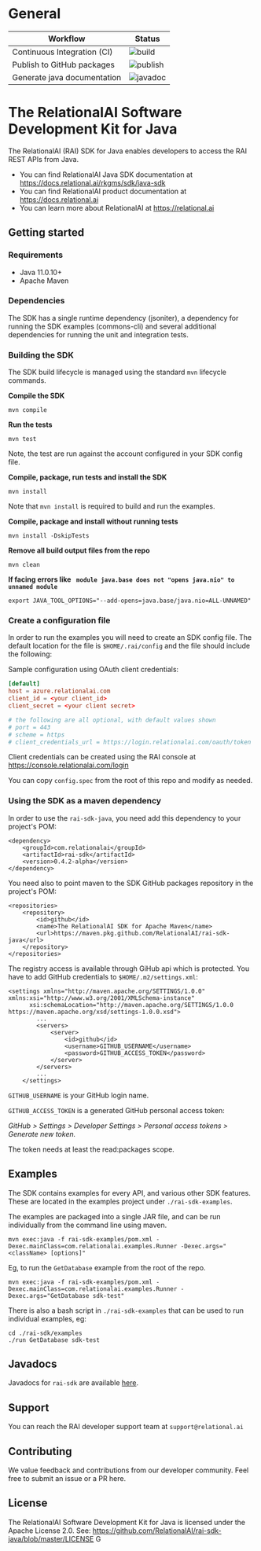 # General

| Workflow | Status |
| --------------------------- | ---------------------------------------------------------------------- |
| Continuous Integration (CI) | ![build](https://github.com/RelationalAI/rai-sdk-java/actions/workflows/maven-build.yaml/badge.svg) |
| Publish to GitHub packages  | ![publish](https://github.com/RelationalAI/rai-sdk-java/actions/workflows/maven-publish.yaml/badge.svg) |
| Generate java documentation | ![javadoc](https://github.com/RelationalAI/rai-sdk-java/actions/workflows/maven-javadoc.yaml/badge.svg) |


# The RelationalAI Software Development Kit for Java

The RelationalAI (RAI) SDK for Java enables developers to access the RAI REST
APIs from Java.

* You can find RelationalAI Java SDK documentation at <https://docs.relational.ai/rkgms/sdk/java-sdk>
* You can find RelationalAI product documentation at <https://docs.relational.ai>
* You can learn more about RelationalAI at <https://relational.ai>

## Getting started

### Requirements

* Java 11.0.10+
* Apache Maven

### Dependencies

The SDK has a single runtime dependency (jsoniter), a dependency for
running the SDK examples (commons-cli) and several additional dependencies
for running the unit and integration tests.

### Building the SDK

The SDK build lifecycle is managed using the standard `mvn` lifecycle commands.

**Compile the SDK**

    mvn compile

**Run the tests**

    mvn test
    
Note, the test are run against the account configured in your SDK config file.

**Compile, package, run tests and install the SDK**

    mvn install

Note that `mvn install` is required to build and run the examples.

**Compile, package and install without running tests**

    mvn install -DskipTests

**Remove all build output files from the repo**

    mvn clean

**If facing errors like ` module java.base does not "opens java.nio" to unnamed module`**

    export JAVA_TOOL_OPTIONS="--add-opens=java.base/java.nio=ALL-UNNAMED"

### Create a configuration file

In order to run the examples you will need to create an SDK config file.
The default location for the file is `$HOME/.rai/config` and the file should
include the following:

Sample configuration using OAuth client credentials:

```conf
[default]
host = azure.relationalai.com
client_id = <your client_id>
client_secret = <your client secret>

# the following are all optional, with default values shown
# port = 443
# scheme = https
# client_credentials_url = https://login.relationalai.com/oauth/token
```

Client credentials can be created using the RAI console at
https://console.relationalai.com/login

You can copy `config.spec` from the root of this repo and modify as needed.

### Using the SDK as a maven dependency

In order to use the `rai-sdk-java`, you need add this dependency to your project's POM:

    <dependency>
        <groupId>com.relationalai</groupId>
        <artifactId>rai-sdk</artifactId>
        <version>0.4.2-alpha</version>
    </dependency>

You need also to point maven to the SDK GitHub packages repository in the project's POM:

    <repositories>
        <repository>
            <id>github</id>
            <name>The RelationalAI SDK for Apache Maven</name>
            <url>https://maven.pkg.github.com/RelationalAI/rai-sdk-java</url>
        </repository>
    </repositories>

The registry access is available through GiHub api which is protected. You have to add GitHub credentials to `$HOME/.m2/settings.xml`:

    <settings xmlns="http://maven.apache.org/SETTINGS/1.0.0" xmlns:xsi="http://www.w3.org/2001/XMLSchema-instance"
          xsi:schemaLocation="http://maven.apache.org/SETTINGS/1.0.0 https://maven.apache.org/xsd/settings-1.0.0.xsd">
            ...
            <servers>
                <server>
                    <id>github</id>
                    <username>GITHUB_USERNAME</username>
                    <password>GITHUB_ACCESS_TOKEN</password>
                </server>
            </servers>
            ...
        </settings>

`GITHUB_USERNAME` is your GitHub login name.

`GITHUB_ACCESS_TOKEN` is a generated GitHub personal access token:

*GitHub > Settings > Developer Settings > Personal access tokens > Generate new token.*

The token needs at least the read:packages scope.

## Examples

The SDK contains examples for every API, and various other SDK features. These
are located in the examples project under `./rai-sdk-examples`.

The examples are packaged into a single JAR file, and can be run individually
from the command line using maven.

    mvn exec:java -f rai-sdk-examples/pom.xml -Dexec.mainClass=com.relationalai.examples.Runner -Dexec.args="<className> [options]"

Eg, to run the `GetDatabase` example from the root of the repo.

    mvn exec:java -f rai-sdk-examples/pom.xml -Dexec.mainClass=com.relationalai.examples.Runner -Dexec.args="GetDatabase sdk-test"

There is also a bash script in `./rai-sdk-examples` that can be used to run
individual examples, eg:

    cd ./rai-sdk/examples
    ./run GetDatabase sdk-test

## Javadocs

Javadocs for `rai-sdk` are available [here](https://relationalai.github.io/rai-sdk-java/com/relationalai/package-summary.html).

## Support

You can reach the RAI developer support team at `support@relational.ai`

## Contributing

We value feedback and contributions from our developer community. Feel free
to submit an issue or a PR here.

## License

The RelationalAI Software Development Kit for Java is licensed under the
Apache License 2.0. See:
https://github.com/RelationalAI/rai-sdk-java/blob/master/LICENSE
G